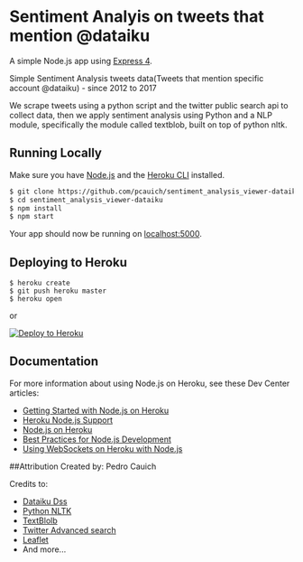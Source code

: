# Sentiment Analyis on tweets that mention @dataiku

A simple Node.js app using [Express 4](http://expressjs.com/).

Simple Sentiment Analysis tweets data(Tweets that mention specific account @dataiku) - since 2012 to 2017

We scrape tweets using a python script and the twitter public search api to collect data, then we apply sentiment analysis using Python and a NLP module, specifically the module called textblob, built on top of python nltk.


## Running Locally

Make sure you have [Node.js](http://nodejs.org/) and the [Heroku CLI](https://cli.heroku.com/) installed.

```sh
$ git clone https://github.com/pcauich/sentiment_analysis_viewer-dataiku.git # or clone your own fork
$ cd sentiment_analysis_viewer-dataiku
$ npm install
$ npm start
```

Your app should now be running on [localhost:5000](http://localhost:5000/).

## Deploying to Heroku

```
$ heroku create
$ git push heroku master
$ heroku open
```
or

[![Deploy to Heroku](https://www.herokucdn.com/deploy/button.png)](https://heroku.com/deploy)

## Documentation

For more information about using Node.js on Heroku, see these Dev Center articles:

- [Getting Started with Node.js on Heroku](https://devcenter.heroku.com/articles/getting-started-with-nodejs)
- [Heroku Node.js Support](https://devcenter.heroku.com/articles/nodejs-support)
- [Node.js on Heroku](https://devcenter.heroku.com/categories/nodejs)
- [Best Practices for Node.js Development](https://devcenter.heroku.com/articles/node-best-practices)
- [Using WebSockets on Heroku with Node.js](https://devcenter.heroku.com/articles/node-websockets)

##Attribution
Created by: Pedro Cauich

Credits to: 
- [Dataiku Dss](https://www.dataiku.com/)
- [Python NLTK](http://www.nltk.org/)
- [TextBlolb](https://textblob.readthedocs.io/en/dev/)
- [Twitter Advanced search](https://twitter.com/search-advanced)
- [Leaflet](http://leafletjs.com/)
- And more...